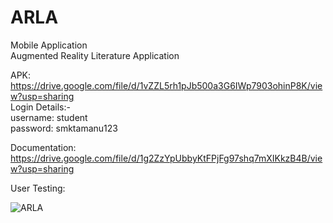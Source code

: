 # ARLA
Mobile Application <br>
Augmented Reality Literature Application

APK: https://drive.google.com/file/d/1vZZL5rh1pJb500a3G6IWp7903ohinP8K/view?usp=sharing <br>
Login Details:- <br>
username: student <br>
password: smktamanu123 <br>

Documentation: https://drive.google.com/file/d/1g2ZzYpUbbyKtFPjFg97shq7mXIKkzB4B/view?usp=sharing

User Testing:

![ARLA](https://user-images.githubusercontent.com/58986256/126865075-17ca0ba8-c3d4-4b40-8c03-30022756e45d.jpg)

